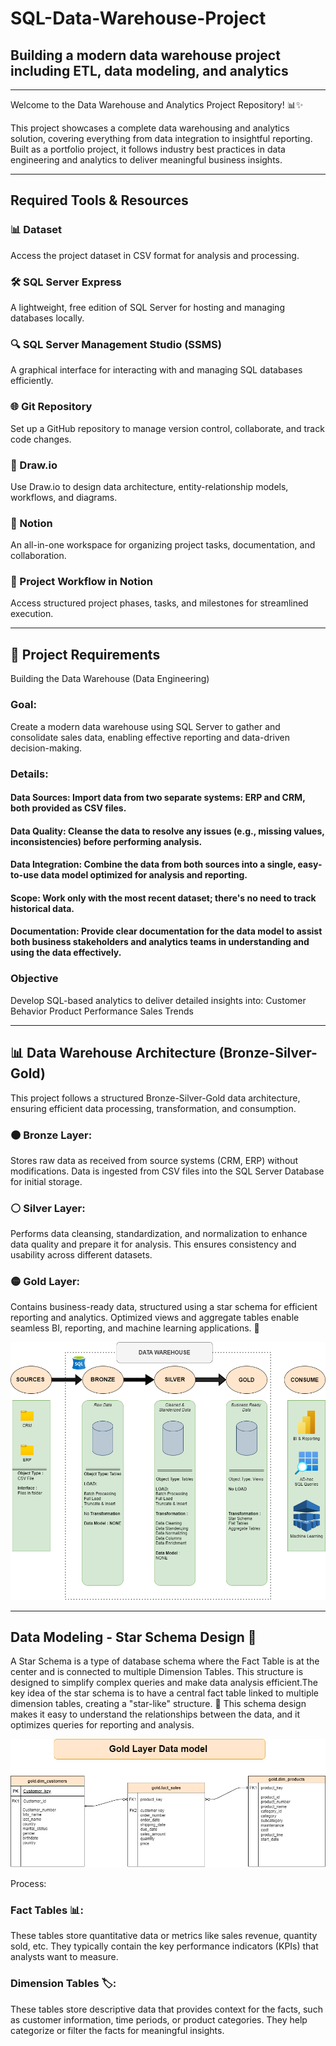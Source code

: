 # SQL-Data-Warehouse-Project
## Building a modern data warehouse project including ETL, data modeling, and analytics 
----
Welcome to the Data Warehouse and Analytics Project Repository! 📊✨

This project showcases a complete data warehousing and analytics solution, covering everything from data integration to insightful reporting. Built as a portfolio project, it follows industry best practices in data engineering and analytics to deliver meaningful business insights.
_______
## Required Tools & Resources  

### 📊 Dataset  
Access the project dataset in CSV format for analysis and processing.  

### 🛠 SQL Server Express  
A lightweight, free edition of SQL Server for hosting and managing databases locally.  

### 🔍 SQL Server Management Studio (SSMS)  
A graphical interface for interacting with and managing SQL databases efficiently.  

### 🌐 Git Repository  
Set up a GitHub repository to manage version control, collaborate, and track code changes.  

### 📌 Draw.io  
Use Draw.io to design data architecture, entity-relationship models, workflows, and diagrams.  

### 📝 Notion  
An all-in-one workspace for organizing project tasks, documentation, and collaboration.  

### 🚀 Project Workflow in Notion  
Access structured project phases, tasks, and milestones for streamlined execution.  
______
## 🚀 Project Requirements
Building the Data Warehouse (Data Engineering)
### Goal:
Create a modern data warehouse using SQL Server to gather and consolidate sales data, enabling effective reporting and data-driven decision-making.

### Details:
#### Data Sources: Import data from two separate systems: ERP and CRM, both provided as CSV files.
#### Data Quality: Cleanse the data to resolve any issues (e.g., missing values, inconsistencies) before performing analysis.
#### Data Integration: Combine the data from both sources into a single, easy-to-use data model optimized for analysis and reporting.
#### Scope: Work only with the most recent dataset; there's no need to track historical data.
#### Documentation: Provide clear documentation for the data model to assist both business stakeholders and analytics teams in understanding and using the data effectively.

### Objective
Develop SQL-based analytics to deliver detailed insights into:
Customer Behavior
Product Performance
Sales Trends
____

## 📊 Data Warehouse Architecture (Bronze-Silver-Gold)
This project follows a structured Bronze-Silver-Gold data architecture, ensuring efficient data processing, transformation, and consumption.

### 🟤 Bronze Layer:
Stores raw data as received from source systems (CRM, ERP) without modifications. Data is ingested from CSV files into the SQL Server Database for initial storage.

### ⚪ Silver Layer: 
Performs data cleansing, standardization, and normalization to enhance data quality and prepare it for analysis. This ensures consistency and usability across different datasets.

### 🟡 Gold Layer: 
Contains business-ready data, structured using a star schema for efficient reporting and analytics. Optimized views and aggregate tables enable seamless BI, reporting, and machine learning applications. 🚀

![Data Architecture](https://github.com/Shalokbhatia/SQL-data-warehouse-project/blob/main/docs/data_archi.png)
____

## Data Modeling -  Star Schema Design 🌟

A Star Schema is a type of database schema where the Fact Table is at the center and is connected to multiple Dimension Tables. This structure is designed to simplify complex queries and make data analysis efficient.The key idea of the star schema is to have a central fact table linked to multiple dimension tables, creating a "star-like" structure. 🌟 This schema design makes it easy to understand the relationships between the data, and it optimizes queries for reporting and analysis.

![Data Modeling](https://github.com/Shalokbhatia/SQL-data-warehouse-project/blob/main/docs/Gold%20layer%20datat%20model.drawio.png)

Process:
### Fact Tables 📊: 
These tables store quantitative data or metrics like sales revenue, quantity sold, etc. They typically contain the key performance indicators (KPIs) that analysts want to measure.

### Dimension Tables 🏷️: 
These tables store descriptive data that provides context for the facts, such as customer information, time periods, or product categories. They help categorize or filter the facts for meaningful insights.



